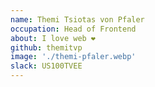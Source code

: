 ```yaml
---
name: Themi Tsiotas von Pfaler
occupation: Head of Frontend
about: I love web ❤️
github: themitvp
image: './themi-pfaler.webp'
slack: US100TVEE
---
```

